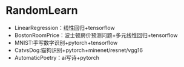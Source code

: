 # RandomLearn
- LinearRegression：线性回归+tensorflow
- BostonRoomPrice：波士顿房价预测问题+多元线性回归+tensorflow
- MNIST:手写数字识别+pytorch+tensorflow
- CatvsDog:猫狗识别+pytorch+minenet/resnet/vgg16
- AutomaticPoetry：ai写诗+pytorch
